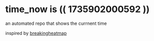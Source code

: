 # time_now is (( 1735902000592 ))

an automated repo that shows the currnent time

inspired by [breakingheatmap](https://github.com/breakingheatmap/breakingheatmap)